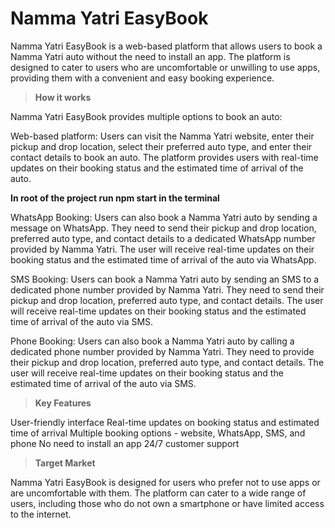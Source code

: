 # **Namma Yatri EasyBook**

Namma Yatri EasyBook is a web-based platform that allows users to book a Namma Yatri auto without the need to install an app. The platform is designed to cater to users who are uncomfortable or unwilling to use apps, providing them with a convenient and easy booking experience.

> **How it works**

Namma Yatri EasyBook provides multiple options to book an auto:

Web-based platform: Users can visit the Namma Yatri website, enter their pickup and drop location, select their preferred auto type, and enter their contact details to book an auto. The platform provides users with real-time updates on their booking status and the estimated time of arrival of the auto. 

**In root of the project run npm start in the terminal**

WhatsApp Booking: Users can also book a Namma Yatri auto by sending a message on WhatsApp. They need to send their pickup and drop location, preferred auto type, and contact details to a dedicated WhatsApp number provided by Namma Yatri. The user will receive real-time updates on their booking status and the estimated time of arrival of the auto via WhatsApp.

SMS Booking: Users can book a Namma Yatri auto by sending an SMS to a dedicated phone number provided by Namma Yatri. They need to send their pickup and drop location, preferred auto type, and contact details. The user will receive real-time updates on their booking status and the estimated time of arrival of the auto via SMS.

Phone Booking: Users can also book a Namma Yatri auto by calling a dedicated phone number provided by Namma Yatri. They need to provide their pickup and drop location, preferred auto type, and contact details. The user will receive real-time updates on their booking status and the estimated time of arrival of the auto via SMS.

> **Key Features**

User-friendly interface
Real-time updates on booking status and estimated time of arrival
Multiple booking options - website, WhatsApp, SMS, and phone
No need to install an app
24/7 customer support

> **Target Market**

Namma Yatri EasyBook is designed for users who prefer not to use apps or are uncomfortable with them. The platform can cater to a wide range of users, including those who do not own a smartphone or have limited access to the internet.

